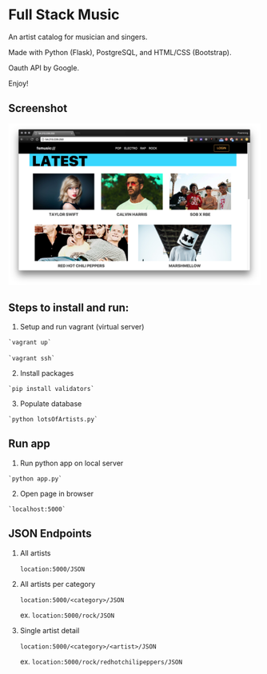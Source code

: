 # Full Stack Music

An artist catalog for musician and singers.

Made with Python (Flask), PostgreSQL, and HTML/CSS (Bootstrap).

Oauth API by Google.


Enjoy!

## Screenshot

![Screenshot](/static/pythonfsmusic-ss.png)

## Steps to install and run:

  1. Setup and run vagrant (virtual server)

    `vagrant up`

    `vagrant ssh`

  2. Install packages

    `pip install validators`

  3. Populate database

    `python lotsOfArtists.py`

## Run app

  1. Run python app on local server

    `python app.py`

  2. Open page in browser

    `localhost:5000`

## JSON Endpoints

  1. All artists

      `location:5000/JSON`

  2. All artists per category

      `location:5000/<category>/JSON`

      ex. `location:5000/rock/JSON`

  3. Single artist detail

      `location:5000/<category>/<artist>/JSON`

      ex. `location:5000/rock/redhotchilipeppers/JSON`
